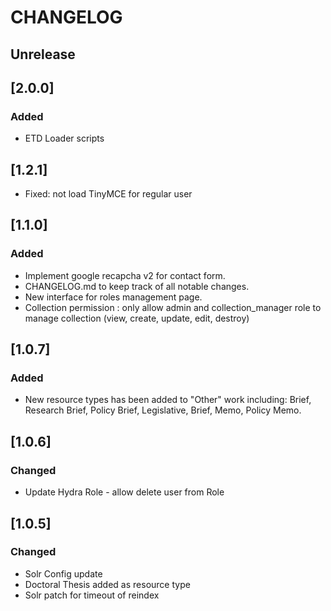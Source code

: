 # CHANGELOG

## Unrelease
## [2.0.0]

### Added
- ETD Loader scripts


## [1.2.1]
- Fixed: not load TinyMCE for regular user

## [1.1.0]

### Added
- Implement google recapcha v2 for contact form.
- CHANGELOG.md to keep track of all notable changes.
- New interface for roles management page.
- Collection permission : only allow admin and collection_manager role to manage collection (view, create, update, edit, destroy)

## [1.0.7]

### Added
- New resource types has been added to "Other" work including: Brief, Research Brief, Policy Brief, Legislative, Brief, Memo, Policy Memo.

## [1.0.6]

### Changed
- Update Hydra Role - allow delete user from Role

## [1.0.5]

### Changed
- Solr Config update
- Doctoral Thesis added as resource type
- Solr patch for timeout of reindex